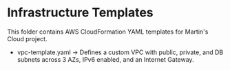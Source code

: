 # Infrastructure Templates

This folder contains AWS CloudFormation YAML templates for Martin's Cloud project.  

- vpc-template.yaml → Defines a custom VPC with public, private, and DB subnets across 3 AZs, IPv6 enabled, and an Internet Gateway.
